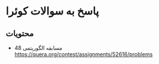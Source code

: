# پاسخ به سوالات کوئرا
## محتویات
- مسابقه الگوریتمی 48 https://quera.org/contest/assignments/52616/problems
